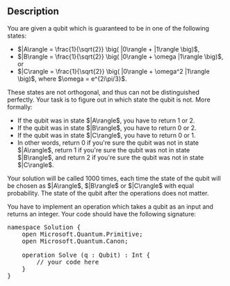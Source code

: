 ## Description

<div><p>You are given a qubit which is guaranteed to be in one of the following states:</p><ul><li> $|A\rangle = \frac{1}{\sqrt{2}} \big( |0\rangle + |1\rangle \big)$,</li><li> $|B\rangle = \frac{1}{\sqrt{2}} \big( |0\rangle + \omega |1\rangle \big)$, or</li><li> $|C\rangle = \frac{1}{\sqrt{2}} \big( |0\rangle + \omega^2 |1\rangle \big)$, where $\omega = e^{2i\pi/3}$.</li></ul><p>These states are not orthogonal, and thus can not be distinguished perfectly. Your task is to figure out in which state the qubit is <span class="tex-font-style-it">not</span>. More formally:</p><ul><li> If the qubit was in state $|A\rangle$, you have to return 1 or 2.</li><li> If the qubit was in state $|B\rangle$, you have to return 0 or 2.</li><li> If the qubit was in state $|C\rangle$, you have to return 0 or 1.</li><li> In other words, return 0 if you're sure the qubit was <span class="tex-font-style-it">not</span> in state $|A\rangle$, return 1 if you're sure the qubit was <span class="tex-font-style-it">not</span> in state $|B\rangle$, and return 2 if you're sure the qubit was <span class="tex-font-style-it">not</span> in state $|C\rangle$.</li></ul><p>Your solution will be called 1000 times, each time the state of the qubit will be chosen as $|A\rangle$, $|B\rangle$ or $|C\rangle$ with equal probability. The state of the qubit after the operations does not matter.</p><p>You have to implement an operation which takes a qubit as an input and returns an integer. Your code should have the following signature:</p><pre class="verbatim">namespace Solution {<br>    open Microsoft.Quantum.Primitive;<br>    open Microsoft.Quantum.Canon;<br><br>    operation Solve (q : Qubit) : Int {<br>        // your code here<br>    }<br>}</pre></div>
